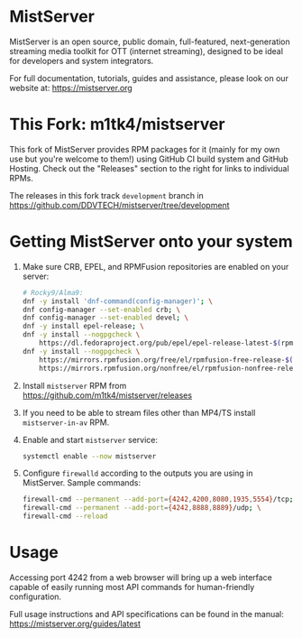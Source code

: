 MistServer
==========

MistServer is an open source, public domain, full-featured, next-generation streaming media toolkit for OTT (internet streaming), designed to be ideal for developers and system integrators.

For full documentation, tutorials, guides and assistance, please look on our website at: https://mistserver.org


This Fork: m1tk4/mistserver
===========================
This fork of MistServer provides RPM packages for it (mainly for my own use but you're welcome to them!) using GitHub CI build system and GitHub Hosting. Check out the "Releases" section to the 
right for links to individual RPMs.

The releases in this fork track `development` branch in https://github.com/DDVTECH/mistserver/tree/development

Getting MistServer onto your system
===================================

1. Make sure CRB, EPEL, and RPMFusion repositories are enabled on your server:

    ```bash
    # Rocky9/Alma9:
    dnf -y install 'dnf-command(config-manager)'; \
    dnf config-manager --set-enabled crb; \
    dnf config-manager --set-enabled devel; \
    dnf -y install epel-release; \
    dnf -y install --nogpgcheck \
        https://dl.fedoraproject.org/pub/epel/epel-release-latest-$(rpm -E %rhel).noarch.rpm; \
    dnf -y install --nogpgcheck \
        https://mirrors.rpmfusion.org/free/el/rpmfusion-free-release-$(rpm -E %rhel).noarch.rpm \
        https://mirrors.rpmfusion.org/nonfree/el/rpmfusion-nonfree-release-$(rpm -E %rhel).noarch.rpm
    ```
2. Install `mistserver` RPM from https://github.com/m1tk4/mistserver/releases

3. If you need to be able to stream files other than MP4/TS install `mistserver-in-av` RPM.

4. Enable and start `mistserver` service:

    ```bash
    systemctl enable --now mistserver
    ```

5. Configure `firewalld` according to the outputs you are using in MistServer. Sample commands:

    ```bash
    firewall-cmd --permanent --add-port={4242,4200,8080,1935,5554}/tcp; \
    firewall-cmd --permanent --add-port={4242,8888,8889}/udp; \
    firewall-cmd --reload
    ```

Usage
=====

Accessing port 4242 from a web browser will bring up a web interface capable of easily running most API commands for human-friendly configuration.

Full usage instructions and API specifications can be found in the manual: https://mistserver.org/guides/latest
